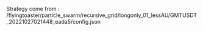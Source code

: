 Strategy come from : /flyingtoaster/particle_swarm/recursive_grid/longonly_01_lessAU/GMTUSDT_20221027021448_eada5/config.json